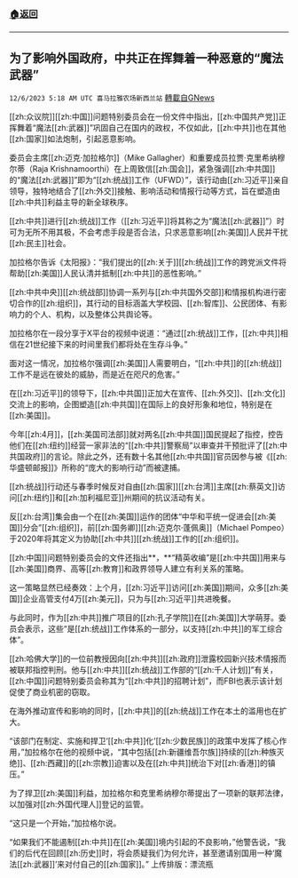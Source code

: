 ###  [:house:返回](README.md)
---


## 为了影响外国政府，中共正在挥舞着一种恶意的“魔法武器”
`12/6/2023 5:18 AM UTC 喜马拉雅农场新西兰站` [轉載自GNews](https://gnews.org/articles/2076487)

 [[zh:众议院]][[zh:中国]]问题特别委员会在一份文件中指出，[[zh:中国共产党]]正挥舞着“魔法[[zh:武器]]”巩固自己在国内的政权，不仅如此，[[zh:中共]]也在其他[[zh:国家]]如法炮制，引起恶意影响。

委员会主席[[zh:迈克·加拉格尔]]（Mike Gallagher）和重要成员拉贾·克里希纳穆尔蒂（Raja Krishnamoorthi）在上周致信[[zh:国会]]，紧急强调[[zh:中共国]]的“魔法[[zh:武器]]”即为“[[zh:统战]]工作（UFWD）”，该行动由[[zh:习近平]]亲自领导，独特地结合了[[zh:外交]]接触、影响活动和情报行动等方式，旨在塑造由[[zh:中共]]利益主导的新全球秩序。

[[zh:中共]]进行[[zh:统战]]工作（[[zh:习近平]]将其称之为“魔法[[zh:武器]]”）时可为无所不用其极，不会考虑手段是否合法，只求恶意影响[[zh:美国]]人民并干扰[[zh:民主]]社会。

加拉格尔告诉《太阳报》：“我们提出的[[zh:关于]][[zh:统战]]工作的跨党派文件将帮助[[zh:美国]]人民认清并抵制[[zh:中共]]的恶性影响。”

[[zh:中共中央]][[zh:统战部]]协调一系列与[[zh:中共国外交部]]和情报机构进行密切合作的[[zh:组织]]，其行动的目标涵盖大学校园、[[zh:智库]]、公民团体、有影响力的个人、机构，以及整体公共舆论等。

加拉格尔在一段分享于X平台的视频中说道：“通过[[zh:统战]]工作，[[zh:中共]]相信在21世纪接下来的时间里我们都将处在生存斗争。”

面对这一情况，加拉格尔强调[[zh:美国]]人需要明白，“[[zh:中共]]的[[zh:统战]]工作不是远在彼处的威胁，而是近在咫尺的危害。”

在[[zh:习近平]]的领导下，[[zh:中共国]]正加大在宣传、[[zh:外交]]、[[zh:文化]]交流上的影响，企图塑造[[zh:中共国]]在国际上的良好形象和地位，特别是在[[zh:美国]]。

今年[[zh:4月]]，[[zh:美国司法部]]就对两名[[zh:中共国]]国民提起了指控，控告他们在[[zh:纽约]]经营一家非法的“[[zh:中共]]警察局”以审查并干预批评了[[zh:中共国政府]]的言论。除此之外，还有数十名其他[[zh:中共国]]官员因参与被《[[zh:华盛顿邮报]]》所称的“庞大的影响行动”而被逮捕。

[[zh:统战]]行动还与春季时候反对自由[[zh:国家]][[zh:台湾]]主席[[zh:蔡英文]]访问[[zh:纽约]]和[[zh:加利福尼亚]]州期间的抗议活动有关。

反[[zh:台湾]]集会由一个在[[zh:美国]]运作的团体“中华和平统一促进会[[zh:美国]]分会”[[zh:组织]]，前[[zh:国务卿]][[zh:迈克尔·蓬佩奥]]（Michael Pompeo）于2020年将其定义为协助[[zh:中共]][[zh:统战]]工作的[[zh:组织]]。

[[zh:中国]]问题特别委员会的文件还指出**，**“精英收编”是[[zh:中共国]]用来与[[zh:美国]]商界、高等[[zh:教育]]和政界领导人建立有利关系的策略。

这一策略显然已经奏效：上个月，[[zh:习近平]]访问[[zh:美国]]期间，众多[[zh:美国]]企业高管支付4万[[zh:美元]]，只为与[[zh:习近平]]共进晚餐。

与此同时，作为[[zh:中共]]推广项目的[[zh:孔子学院]]在[[zh:美国]]大学萌芽。委员会表示，这些“是[[zh:统战]]工作体系的一部分，以支持[[zh:中共]]的军工综合体”。

[[zh:哈佛大学]]的一位前教授因向[[zh:中共]][[zh:政府]]泄露校园新兴技术情报而被联邦指控判刑。他与[[zh:中共]][[zh:统战]]工作部的“[[zh:千人计划]]”有关，[[zh:中国]]问题特别委员会称其为“[[zh:中共]]的招聘计划”，而FBI也表示该计划促使了商业机密的窃取。

在海外推动宣传和影响的同时，[[zh:中共]]的[[zh:统战]]工作在本土的滥用也在扩大。

“该部门在制定、实施和捍卫‘[[zh:中共]]化’[[zh:少数民族]]的政策中发挥了核心作用，”加拉格尔在他的视频中说，“其中包括[[zh:新疆维吾尔族]]持续的[[zh:种族灭绝]]、[[zh:西藏]]的[[zh:宗教]]迫害以及在[[zh:中共]]统治下对[[zh:香港]]的镇压。”

为了捍卫[[zh:美国]]利益，加拉格尔和克里希纳穆尔蒂提出了一项新的联邦法律，以加强对[[zh:外国代理人]]登记的监管。

“这只是一个开始，”加拉格尔说。

“如果我们不能遏制[[zh:中共]]在[[zh:美国]]境内引起的不良影响，”他警告说，“我们的后代在回顾[[zh:历史]]时，将会质疑我们为何允许，甚至邀请别国用一种‘魔法[[zh:武器]]’来对付自己的[[zh:国家]]。”
上传排版：漂流瓶
